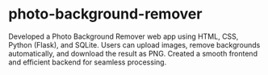 # photo-background-remover
Developed a Photo Background Remover web app using HTML, CSS, Python (Flask), and SQLite. Users can upload images, remove backgrounds automatically, and download the result as PNG. Created a smooth frontend and efficient backend for seamless processing.
